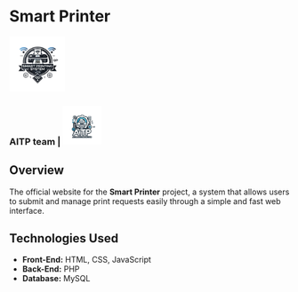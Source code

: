 # Smart Printer
<img src="logo/printer.png" alt="Smart Printer Logo" width="100">

### AITP team | <img src="logo/aitp.png" alt="AITP Logo" width="70">

## Overview  
The official website for the **Smart Printer** project, a system that allows users to submit and manage print requests easily through a simple and fast web interface.  

## Technologies Used  
- **Front-End:** HTML, CSS, JavaScript  
- **Back-End:** PHP  
- **Database:** MySQL
